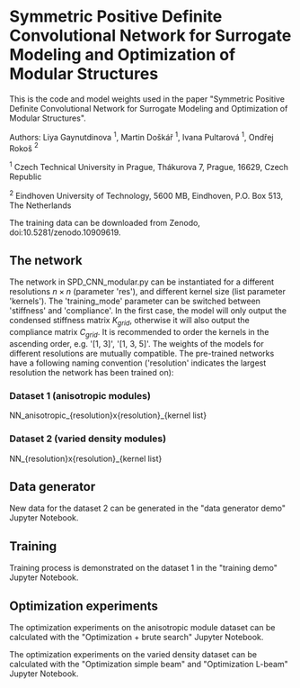 # Symmetric Positive Definite Convolutional Network for Surrogate Modeling and Optimization of Modular Structures

This is the code and model weights used in the paper "Symmetric Positive Definite Convolutional Network for Surrogate Modeling and Optimization of Modular Structures".

Authors: Liya Gaynutdinova $^1$, Martin Doškář $^1$, Ivana Pultarová $^1$, Ondřej Rokoš $^2$

$^1$ Czech Technical University in Prague, Thákurova 7, Prague, 16629, Czech Republic

$^2$ Eindhoven University of Technology, 5600 MB, Eindhoven, P.O. Box 513, The Netherlands

The training data can be downloaded from Zenodo, doi:10.5281/zenodo.10909619.

## The network

The network in SPD_CNN_modular.py can be instantiated for a different resolutions $n \times n$ (parameter 'res'), and different kernel size (list parameter 'kernels'). The 'training_mode' parameter can be switched between 'stiffness' and 'compliance'. In the first case, the model will only output the condensed stiffness matrix $K_{grid}$, otherwise it will also output the compliance matrix $C_{grid}$. It is recommended to order the kernels in the ascending order, e.g. '[1, 3]', '[1, 3, 5]'. The weights of the models for different resolutions are mutually compatible. The pre-trained networks have a following naming convention ('resolution' indicates the largest resolution the network has been trained on):

### Dataset 1 (anisotropic modules)

NN_anisotropic_{resolution}x{resolution}_{kernel list}

### Dataset 2 (varied density modules)

NN_{resolution}x{resolution}_{kernel list}

## Data generator

New data for the dataset 2 can be generated in the "data generator demo" Jupyter Notebook.

## Training

Training process is demonstrated on the dataset 1 in the "training demo" Jupyter Notebook.

## Optimization experiments

The optimization experiments on the anisotropic module dataset can be calculated with the "Optimization + brute search" Jupyter Notebook.

The optimization experiments on the varied density dataset can be calculated with the "Optimization simple beam" and "Optimization L-beam" Jupyter Notebook.



